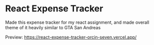 # React Expense Tracker

Made this expense tracker for my react assignment, and made overall theme of it heavily similar to GTA San Andreas

Preview: https://react-expense-tracker-orcin-seven.vercel.app/
